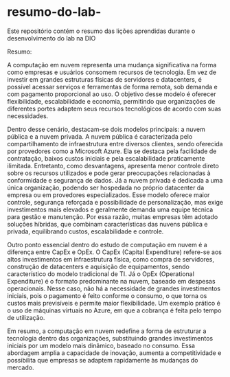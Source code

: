 # resumo-do-lab-
Este repositório contém o resumo das lições aprendidas durante o desenvolvimento do lab na DIO


Resumo:

A computação em nuvem representa uma mudança significativa na forma como empresas e usuários consomem recursos de tecnologia. Em vez de investir em grandes estruturas físicas de servidores e datacenters, é possível acessar serviços e ferramentas de forma remota, sob demanda e com pagamento proporcional ao uso. O objetivo desse modelo é oferecer flexibilidade, escalabilidade e economia, permitindo que organizações de diferentes portes adaptem seus recursos tecnológicos de acordo com suas necessidades.

Dentro desse cenário, destacam-se dois modelos principais: a nuvem pública e a nuvem privada. A nuvem pública é caracterizada pelo compartilhamento de infraestrutura entre diversos clientes, sendo oferecida por provedores como a Microsoft Azure. Ela se destaca pela facilidade de contratação, baixos custos iniciais e pela escalabilidade praticamente ilimitada. Entretanto, como desvantagens, apresenta menor controle direto sobre os recursos utilizados e pode gerar preocupações relacionadas à conformidade e segurança de dados. Já a nuvem privada é dedicada a uma única organização, podendo ser hospedada no próprio datacenter da empresa ou em provedores especializados. Esse modelo oferece maior controle, segurança reforçada e possibilidade de personalização, mas exige investimentos mais elevados e geralmente demanda uma equipe técnica para gestão e manutenção. Por essa razão, muitas empresas têm adotado soluções híbridas, que combinam características das nuvens pública e privada, equilibrando custos, escalabilidade e controle.

Outro ponto essencial dentro do estudo de computação em nuvem é a diferença entre CapEx e OpEx. O CapEx (Capital Expenditure) refere-se aos altos investimentos em infraestrutura física, como compra de servidores, construção de datacenters e aquisição de equipamentos, sendo característico do modelo tradicional de TI. Já o OpEx (Operational Expenditure) é o formato predominante na nuvem, baseado em despesas operacionais. Nesse caso, não há a necessidade de grandes investimentos iniciais, pois o pagamento é feito conforme o consumo, o que torna os custos mais previsíveis e permite maior flexibilidade. Um exemplo prático é o uso de máquinas virtuais no Azure, em que a cobrança é feita pelo tempo de utilização.

Em resumo, a computação em nuvem redefine a forma de estruturar a tecnologia dentro das organizações, substituindo grandes investimentos iniciais por um modelo mais dinâmico, baseado no consumo. Essa abordagem amplia a capacidade de inovação, aumenta a competitividade e possibilita que empresas se adaptem rapidamente às mudanças do mercado.
